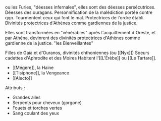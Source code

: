 ou les Furies, "déesses infernales", elles sont des déesses persécutrices. Déesses des ouragans. Personnification de la malédiction portée contre qqn. 
Tourmentent ceux qui font le mal. Protectrices de l'ordre établi. Divinités protectrices d'Athènes comme gardiennes de la justice.

Elles sont transformées en "vénérables" après l'acquittement d'Oreste, et par Athéna, devinrent des divinités protectrices d'Athènes comme gardienne de la justice. "les Bienveillantes"

Filles de Gaïa et d'Ouranos, divinités chthoniennes (ou [[Nyx]])
Soeurs cadettes d'Aphrodite et des Moires
Habitent l'[[L'Érèbe]] ou [[Le Tartare]].

- [[Mégère]], la Haine
- [[Tisiphone]], la Vengeance
- [[Alecto]]

Attributs : 
- Grandes ailes
- Serpents pour cheveux (gorgone)
- Fouets et torches vertes
- Sang coulant des yeux